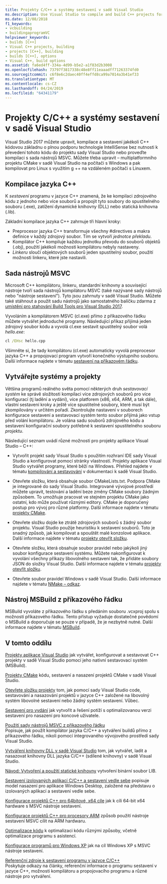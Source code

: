 ```yaml
---
title: Projekty C/C++ a systémy sestavení v sadě Visual Studio
ms.description: Use Visual Studio to compile and build C++ projects for Windows, ARM or Linux based on any project system.
ms.date: 12/08/2018
f1_keywords:
- vcbuilding
- buildingaprogramVC
helpviewer_keywords:
- builds [C++]
- Visual C++ projects, building
- projects [C++], building
- builds [C++], options
- Visual C++, build options
ms.assetid: fa6ed4ff-334a-4d99-b5e2-a1f83d2b3008
ms.openlocfilehash: 73797f3817338c48e8ff11eaaadff71263374fd0
ms.sourcegitcommit: c6f8e6c2daec40ff4effd8ca99a7014a3b41ef33
ms.translationtype: MT
ms.contentlocale: cs-CZ
ms.lasthandoff: 04/24/2019
ms.locfileid: "64341179"
---
```

# <a name="cc-projects-and-build-systems-in-visual-studio"></a>Projekty C/C++ a systémy sestavení v sadě Visual Studio

Visual Studio 2017 můžete upravit, kompilace a sestavení jakékoli C++ kódovou základnu o plnou podporu technologie IntelliSense bez nutnosti k převedení tohoto kódu do projektu sady Visual Studio nebo proveďte kompilaci s sada nástrojů MSVC. Můžete třeba upravit – multiplatformního projektu CMake v sadě Visual Studio na počítači s Windows a pak kompilovat pro Linux s využitím g ++ na vzdáleném počítači s Linuxem.

## <a name="c-compilation"></a>Kompilace jazyka C++

K *sestavení* programu v jazyce C++ znamená, že ke kompilaci zdrojového kódu z jednoho nebo více souborů a propojit tyto soubory do spustitelného souboru (.exe), zatížení dynamické knihovny (DLL) nebo statická knihovna (.lib). 

Základní kompilace jazyka C++ zahrnuje tři hlavní kroky:

- Preprocesor jazyka C++ transformuje všechny #directives a makra definice v každý zdrojový soubor. Tím se vytvoří *jednotce překladu*.
- Kompilátor C++ kompiluje každou jednotku převodu do souborů objektů (.obj), použití jakékoli možnosti kompilátoru nebyly nastaveny.
- *Linkeru* sloučí objektových souborů jeden spustitelný soubor, použití možnosti linkeru, které jste nastavili. 

## <a name="the-msvc-toolset"></a>Sada nástrojů MSVC

Microsoft C++ kompilátoru, linkeru, standardní knihovny a související nástroje tvoří sada nástrojů kompilátoru MSVC (také nazývané sady nástrojů nebo "nástroje sestavení"). Tyto jsou zahrnuty v sadě Visual Studio. Můžete také stáhnout a použít sadu nástrojů jako samostatného balíčku zdarma z [umístění pro stahování Build Tools pro Visual Studio 2017](https://visualstudio.microsoft.com/downloads/#build-tools-for-visual-studio-2017).

Vyvoláním a kompilátorem MSVC (cl.exe) přímo z příkazového řádku můžete vytvářet jednoduché programy. Následující příkaz přijímá jeden zdrojový soubor kódu a vyvolá cl.exe sestavit spustitelný soubor volá *hello.exe*: 

```cmd
cl /EHsc hello.cpp
```
Všimněte si, že tady kompilátoru (cl.exe) automaticky vyvolá preprocesor jazyka C++ a propojovací program vytvoří konečného výstupního souboru.  Další informace najdete v tématu [sestavení na příkazovém řádku](building-on-the-command-line.md).

## <a name="build-systems-and-projects"></a>Vytvářejte systémy a projekty

Většina programů reálného světa pomocí některých druh *sestavovací systém* ke správě složitosti kompilaci více zdrojových souborů pro více konfigurací (tj ladění a vydání), více platforem (x86, x64, ARM, a tak dále), vlastní sestavení kroky a ještě více spustitelné soubory, které musí být zkompilovány v určitém pořadí. Zkontrolujte nastavení v souborech konfigurace sestavení a sestavovací systém tento soubor přijímá jako vstup před volání kompilátoru. Je volána sadu souborů zdrojového kódu a sestavení konfigurační soubory potřebné k sestavení spustitelného souboru *projektu*. 

Následující seznam uvádí různé možnosti pro projekty aplikace Visual Studio – C++:

- Vytvořit projekt sady Visual Studio s použitím rozhraní IDE sady Visual Studio a konfigurovat pomocí stránky vlastností. Projekty aplikace Visual Studio vytvářet programy, které běží na Windows. Přehled najdete v tématu [kompilování a sestavování](/visualstudio/ide/compiling-and-building-in-visual-studio) v dokumentaci k sadě Visual Studio.

- Otevřete složku, která obsahuje soubor CMakeLists.txt. Podpora CMake je integrované do sady Visual Studio. Integrované vývojové prostředí můžete upravit, testování a ladění beze změny CMake soubory žádným způsobem. To umožňuje pracovat ve stejném projektu CMake jako ostatní, kdo může používat různými editory. CMake je doporučený postup pro vývoj pro různé platformy. Další informace najdete v tématu [projekty CMake](cmake-projects-in-visual-studio.md).
 
- Otevřete složku dojde ke ztrátě zdrojových souborů s žádný soubor projektu. Visual Studio použije heuristiku k sestavení souborů. Toto je snadný způsob, jak kompilovat a spouštět malé konzolové aplikace. Další informace najdete v tématu [projekty otevřít složku](open-folder-projects-cpp.md).

- Otevřete složku, která obsahuje soubor pravidel nebo jakýkoli jiný soubor konfigurace sestavení systému. Můžete nakonfigurovat k vyvolání všechny příkazy libovolného sestavení tak, že přidáte soubory JSON do složky Visual Studio. Další informace najdete v tématu [projekty otevřít složku](open-folder-projects-cpp.md).
 
- Otevřete soubor pravidel Windows v sadě Visual Studio. Další informace najdete v tématu [NMake – odkaz](reference/nmake-reference.md).

## <a name="msbuild-from-the-command-line"></a>Nástroj MSBuild z příkazového řádku 

MSBuild vyvoláte z příkazového řádku s předáním souboru .vcxproj spolu s možností příkazového řádku. Tento přístup vyžaduje dostatečné povědomí o MSBuild a doporučuje se pouze v případě, že je nezbytně nutné. Další informace najdete v tématu [MSBuild](msbuild-visual-cpp.md).

## <a name="in-this-section"></a>V tomto oddílu

[Projekty aplikace Visual Studio](creating-and-managing-visual-cpp-projects.md) jak vytvářet, konfigurovat a sestavovat C++ projekty v sadě Visual Studio pomocí jeho nativní sestavovací systém (MSBuild).

[Projekty CMake](cmake-projects-in-visual-studio.md) kódu, sestavení a nasazení projektů CMake v sadě Visual Studio.

[Otevřete složku projekty](open-folder-projects-cpp.md) tom, jak pomocí sady Visual Studio code, sestavování a nasazování projektů v jazyce C++ založené na libovolný systém libovolné sestavení nebo žádný systém sestavení. Vůbec. 

[Sestavení pro vydání](release-builds.md) jak vytvořit a řešení potíží s optimalizovanou verzi sestavení pro nasazení pro koncové uživatele.

[Použití sady nástrojů MSVC z příkazového řádku](building-on-the-command-line.md)<br/>
Popisuje, jak použít kompilátor jazyka C/C++ a vytváření buildů přímo z příkazového řádku, nikoli pomocí integrovaného vývojového prostředí sady Visual Studio.

[Vytváření knihovny DLL v sadě Visual Studio](dlls-in-visual-cpp.md) tom, jak vytvářet, ladit a nasazovat knihovny DLL jazyka C/C++ (sdílené knihovny) v sadě Visual Studio.

[Návod: Vytvoření a použití statické knihovny](walkthrough-creating-and-using-a-static-library-cpp.md) vytvoření binární soubor LIB.

[Sestavení izolovaných aplikací C/C++ a sestavení vedle sebe](building-c-cpp-isolated-applications-and-side-by-side-assemblies.md) popisuje model nasazení pro aplikace Windows Desktop, založené na představu o izolovaných aplikací a sestavení vedle sebe.

[Konfigurace projektů C++ pro 64bitové, x64 cíle](configuring-programs-for-64-bit-visual-cpp.md) jak k cíli 64-bit x64 hardware s MSVC nástroje sestavení.

[Konfigurace projektů C++ pro procesory ARM](configuring-programs-for-arm-processors-visual-cpp.md) způsob použití nástroje sestavení MSVC cílit na ARM hardwaru.

[Optimalizace kódu](optimizing-your-code.md) k optimalizaci kódu různými způsoby, včetně optimalizace programu s asistencí.

[Konfigurace programů pro Windows XP](configuring-programs-for-windows-xp.md) jak na cíl Windows XP s MSVC nástroje sestavení.

[Referenční zdroje k sestavení programu v jazyce C/C++](reference/c-cpp-building-reference.md)<br/>
Poskytuje odkazy na články, referenční informace o programu sestavení v jazyce C++, možnosti kompilátoru a propojovacího programu a různé nástroje pro vytváření.
